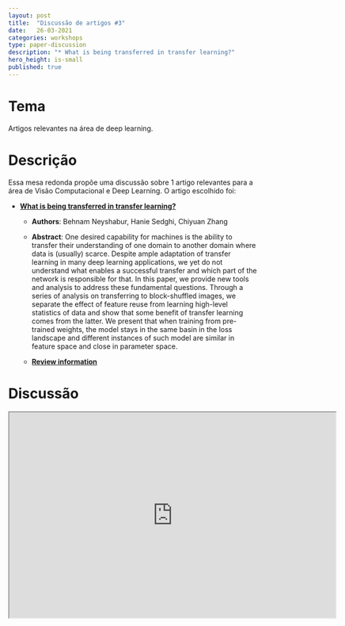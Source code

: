 ```yaml
---
layout: post
title:  "Discussão de artigos #3"
date:   26-03-2021
categories: workshops
type: paper-discussion
description: "* What is being transferred in transfer learning?"
hero_height: is-small
published: true
---
```


# Tema

Artigos relevantes na área de deep learning.

# Descrição

Essa mesa redonda propõe uma discussão sobre 1 artigo relevantes para a área de Visão Computacional e Deep Learning. O artigo escolhido foi: 

* [**What is being transferred in transfer learning?**](https://proceedings.neurips.cc/paper/2020/file/0607f4c705595b911a4f3e7a127b44e0-Paper.pdf)

    * **Authors**: Behnam Neyshabur, Hanie Sedghi, Chiyuan Zhang

    * **Abstract**: One desired capability for machines is the ability to transfer their understanding of one domain to another domain where data is (usually) scarce. Despite ample adaptation of transfer learning in many deep learning applications, we yet do not understand what enables a successful transfer and which part of the network is responsible for that. In this paper, we provide new tools and analysis to address these fundamental questions. Through a series of analysis on transferring to block-shuffled images, we separate the effect of feature reuse from learning high-level statistics of data and show that some benefit of transfer learning comes from the latter. We present that when training from pre-trained weights, the model stays in the same basin in the loss landscape and different instances of such model are similar in feature space and close in parameter space. 

    * [**Review information**](https://proceedings.neurips.cc/paper/2020/hash/0607f4c705595b911a4f3e7a127b44e0-Abstract.html)


# Discussão

<iframe style="width:660px;height:415px;"
    src="https://www.youtube.com/embed/a4XVqBzntUU" 
    allowfullscreen>
</iframe>